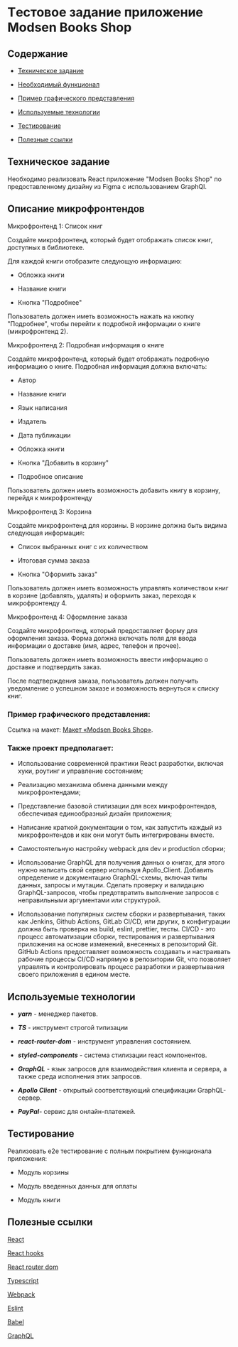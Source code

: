 # Tестовое задание приложение Modsen Books Shop



## Содержание

- [Техническое задание](#Техническое-задание)

- [Необходимый функционал](#Необходимый-функционал)

- [Пример графического представления](#Пример-графического-представления)

- [Используемые технологии](#Используемые-технологии)

- [Тестирование](#Тестирование)

- [Полезные ссылки](#Полезные-ссылки)



## Техническое задание

Необходимо реализовать React приложение "Modsen Books Shop" по предоставленному дизайну из Figma с использованием GraphQl.



## Описание микрофронтендов

 Микрофронтенд 1: Список книг

Создайте микрофронтенд, который будет отображать список книг, доступных в библиотеке.

Для каждой книги отобразите следующую информацию:

- Обложка книги

- Название книги

- Кнопка "Подробнее"

Пользователь должен иметь возможность нажать на кнопку "Подробнее", чтобы перейти к подробной информации о книге (микрофронтенд 2).

Микрофронтенд 2: Подробная информация о книге

Создайте микрофронтенд, который будет отображать подробную информацию о книге. Подробная информация должна включать:

- Автор

- Название книги

- Язык написания

- Издатель

- Дата публикации

- Обложка книги

- Кнопка "Добавить в корзину"

- Подробное описание

Пользователь должен иметь возможность добавить книгу в корзину, перейдя к микрофронтенду

Микрофронтенд 3: Корзина

Создайте микрофронтенд для корзины. В корзине должна быть видима следующая информация:

- Список выбранных книг с их количеством

- Итоговая сумма заказа

- Кнопка "Оформить заказ"

Пользователь должен иметь возможность управлять количеством книг в корзине (добавлять, удалять) и оформить заказ, переходя к микрофронтенду 4.

Микрофронтенд 4: Оформление заказа

Создайте микрофронтенд, который предоставляет форму для оформления заказа. Форма должна включать поля для ввода информации о доставке (имя, адрес, телефон и прочее).

Пользователь должен иметь возможность ввести информацию о доставке и подтвердить заказ.

После подтверждения заказа, пользователь должен получить уведомление о успешном заказе и возможность вернуться к списку книг.

### Пример графического представления:

Ссылка на макет: [Макет «Modsen Books Shop»](<https://www.figma.com/file/twLJD12q3jmtx4qvtCb81V/Microfrontend?type=design&node-id=0-1&mode=design&t=WvD0uiXYrBwGaAwF-0>).



### Также проект предполагает:

- Использование современной практики React разработки, включая хуки, роутинг и управление состоянием;

- Реализацию механизма обмена данными между микрофронтендами;

- Представление базовой стилизации для всех микрофронтендов, обеспечивая единообразный дизайн приложения;

- Написание краткой документации о том, как запустить каждый из микрофронтендов и как они могут быть интегрированы вместе.

- Самостоятельную настройку webpack для dev и production сборки;

- Использование GraphQL для получения данных о книгах, для этого нужно написать свой сервер используя Apollo_Client. Добавить определение и документацию GraphQL-схемы, включая типы данных, запросы и мутации. Сделать проверку и валидацию GraphQL-запросов, чтобы предотвратить выполнение запросов с неправильными аргументами или структурой.

- Использование популярных систем сборки и развертывания, таких как Jenkins, Github Actions, GitLab CI/CD, или других, в конфигурации должна быть проверка на build, eslint, prettier, тесты. CI/CD - это процесс автоматизации сборки, тестирования и развертывания приложения на основе изменений, внесенных в репозиторий Git. GitHub Actions предоставляет возможность создавать и настраивать рабочие процессы CI/CD напрямую в репозитории Git, что позволяет управлять и контролировать процесс разработки и развертывания своего приложения в едином месте.

## Используемые технологии

- **_yarn_** - менеджер пакетов.

- **_TS_** - инструмент строгой типизации

- **_react-router-dom_** - инструмент управления состоянием.

- ***styled-components*** - система стилизации react компонентов.

- **_GraphQL_** - язык запросов для взаимодействия клиента и сервера, а также среда исполнения этих запросов.

- **_Apollo Client_** - открытый соответствующий спецификации GraphQL-сервер.

- **_PayPal_**- сервис для онлайн-платежей.





## Тестирование

Реализовать e2e тестирование c полным покрытием функционала приложения:

- Модуль корзины

- Модуль введенных данных для оплаты

- Модуль книги





## Полезные ссылки



[React](https://reactjs.org/docs/getting-started.html)

[React hooks](https://reactjs.org/docs/hooks-intro.html)

[React router dom](https://reacttraining.com/react-router/web/guides/quick-start)

[Typescript](https://www.typescriptlang.org/)

[Webpack](https://webpack.js.org/)

[Eslint](https://eslint.org/docs/user-guide/configuring)

[Babel](https://babeljs.io/docs/en/configuration)

[GraphQL](https://www.apollographql.com/blog/graphql/examples/building-a-graphql-api/)

